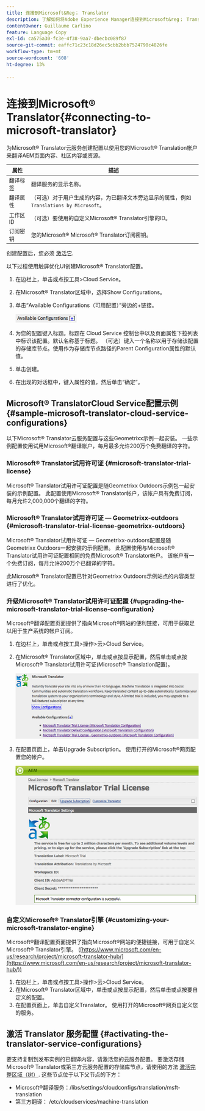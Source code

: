 ```yaml
---
title: 连接到Microsoft&Reg； Translator
description: 了解如何将Adobe Experience Manager连接到Microsoft&reg； Translator。
contentOwner: Guillaume Carlino
feature: Language Copy
exl-id: ca575a30-fc3e-4f38-9aa7-dbecbc089f87
source-git-commit: eaffc71c23c18d26ec5cbb2bbb7524790c4826fe
workflow-type: tm+mt
source-wordcount: '608'
ht-degree: 13%

---
```


# 连接到Microsoft® Translator{#connecting-to-microsoft-translator}

为Microsoft® Translator云服务创建配置以使用您的Microsoft® Translation帐户来翻译AEM页面内容、社区内容或资源。

| 属性 | 描述 |
|---|---|
| 翻译标签 | 翻译服务的显示名称。 |
| 翻译属性 | （可选）对于用户生成的内容，为已翻译文本旁边显示的属性，例如 `Translations by Microsoft`。 |
| 工作区 ID | （可选）要使用的自定义Microsoft® Translator引擎的ID。 |
| 订阅密钥 | 您的Microsoft® Microsoft® Translator订阅密钥。 |

创建配置后，您必须 [激活它](/help/sites-administering/tc-msconf.md#activating-the-translator-service-configurations).

以下过程使用触屏优化UI创建Microsoft® Translator配置。

1. 在边栏上，单击或点按工具>Cloud Service。
1. 在Microsoft® Translator区域中，选择Show Configurations。
1. 单击“Available Configurations（可用配置）”旁边的+链接。

   ![chlimage_1-382](assets/chlimage_1-382.png)

1. 为您的配置键入标题。标题在 Cloud Service 控制台中以及页面属性下拉列表中标识该配置。默认名称基于标题。 （可选）键入一个名称以用于存储该配置的存储库节点。使用作为存储库节点路径的Parent Configuration属性的默认值。
1. 单击创建。
1. 在出现的对话框中，键入属性的值，然后单击“确定”。

## Microsoft® TranslatorCloud Service配置示例 {#sample-microsoft-translator-cloud-service-configurations}

以下Microsoft® Translator云服务配置与这些Geometrixx示例一起安装。 一些示例配置使用试用Microsoft®翻译帐户，每月最多允许200万个免费翻译的字符。

### Microsoft® Translator试用许可证 {#microsoft-translator-trial-license}

Microsoft® Translator试用许可证配置是随Geometrixx Outdoors示例包一起安装的示例配置。 此配置使用Microsoft® Translator帐户，该帐户具有免费订阅，每月允许2,000,000个翻译的字符。

### Microsoft® Translator试用许可证 — Geometrixx-outdoors {#microsoft-translator-trial-license-geometrixx-outdoors}

Microsoft® Translator试用许可证 — Geometrixx-outdoors配置是随Geometrixx Outdoors一起安装的示例配置。 此配置使用与Microsoft® Translator试用许可证配置相同的免费Microsoft® Translator帐户。 该帐户有一个免费订阅，每月允许200万个已翻译的字符。

此Microsoft® Translator配置已针对Geometrixx Outdoors示例站点的内容类型进行了优化。

### 升级Microsoft® Translator试用许可证配置 {#upgrading-the-microsoft-translator-trial-license-configuration}

Microsoft®翻译配置页面提供了指向Microsoft®网站的便利链接，可用于获取足以用于生产系统的帐户订阅。

1. 在边栏上，单击或点按工具>操作>云>Cloud Service。
1. 在Microsoft® Translator区域中，单击或点按显示配置，然后单击或点按Microsoft® Translator试用许可证(Microsoft® Translation配置)。

   ![chlimage_1-383](assets/chlimage_1-383.png)

1. 在配置页面上，单击Upgrade Subscription。 使用打开的Microsoft®网页配置您的帐户。

   ![chlimage_1-384](assets/chlimage_1-384.png)

### 自定义Microsoft® Translator引擎 {#customizing-your-microsoft-translator-engine}

Microsoft®翻译配置页面提供了指向Microsoft®网站的便捷链接，可用于自定义Microsoft® Translator引擎。 ([https://www.microsoft.com/en-us/research/project/microsoft-translator-hub/](https://www.microsoft.com/en-us/research/project/microsoft-translator-hub/))

1. 在边栏上，单击或点按工具>操作>云>Cloud Service。
1. 在Microsoft® Translator区域中，单击或点按显示配置，然后单击或点按要自定义的配置。
1. 在配置页面上，单击自定义Translator。 使用打开的Microsoft®网页自定义您的服务。

## 激活 Translator 服务配置 {#activating-the-translator-service-configurations}

要支持复制到发布实例的已翻译内容，请激活您的云服务配置。 要激活存储Microsoft® Translator或第三方云服务配置的存储库节点，请使用的方法 [激活完整区域（树）](/help/sites-authoring/publishing-pages.md#publishing-and-unpublishing-a-tree). 这些节点位于以下父节点的下方：

* Microsoft®翻译服务：/libs/settings/cloudconfigs/translation/msft-translation
* 第三方翻译： /etc/cloudservices/machine-translation
